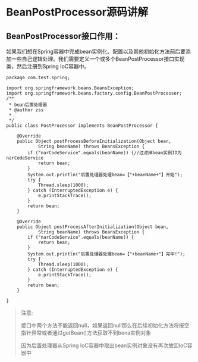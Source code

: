 # BeanPostProcessor源码讲解

## **BeanPostProcessor接口作用：**

如果我们想在Spring容器中完成bean实例化、配置以及其他初始化方法前后要添加一些自己逻辑处理。我们需要定义一个或多个BeanPostProcessor接口实现类，然后注册到Spring IoC容器中。

```
package com.test.spring;

import org.springframework.beans.BeansException;
import org.springframework.beans.factory.config.BeanPostProcessor;
/**
 * bean后置处理器
 * @author zss
 *
 */
public class PostProcessor implements BeanPostProcessor {

    @Override
    public Object postProcessBeforeInitialization(Object bean,
            String beanName) throws BeansException {
        if ("narCodeService".equals(beanName)) {//过滤掉bean实例ID为narCodeService
            return bean;
        }
        System.out.println("后置处理器处理bean=【"+beanName+"】开始");
        try {
            Thread.sleep(1000);
        } catch (InterruptedException e) {
            e.printStackTrace();
        }
        return bean;
    }

    @Override
    public Object postProcessAfterInitialization(Object bean,
            String beanName) throws BeansException {
        if ("narCodeService".equals(beanName)) {
            return bean;
        }
        System.out.println("后置处理器处理bean=【"+beanName+"】完毕!");
        try {
            Thread.sleep(1000);
        } catch (InterruptedException e) {
            e.printStackTrace();
        }
        return bean;
    }

}
```

> 注意:
>
> 接口中两个方法不能返回null，如果返回null那么在后续初始化方法将报空指针异常或者通过getBean\(\)方法获取不到bena实例对象
>
> 因为后置处理器从Spring IoC容器中取出bean实例对象没有再次放回IoC容器中



